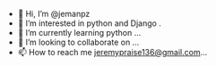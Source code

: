 - 👋 Hi, I’m @jemanpz
- 👀 I’m interested in python and Django .
- 🌱 I’m currently learning python ...
- 💞️ I’m looking to collaborate on ...
- 📫 How to reach me jeremypraise136@gmail.com...

<!---
jemanpz/jemanpz is a ✨ special ✨ repository because its `README.md` (this file) appears on your GitHub profile.
You can click the Preview link to take a look at your changes.
--->
